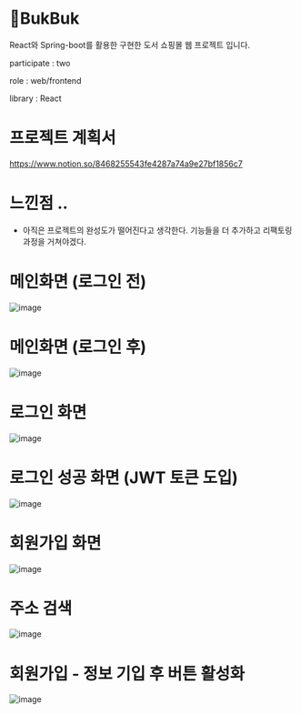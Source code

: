 # 📕BukBuk

React와 Spring-boot를 활용한 구현한 도서 쇼핑몰 웹 프로젝트 입니다.

participate : two

role : web/frontend

library : React

# 프로젝트 계획서
https://www.notion.so/8468255543fe4287a74a9e27bf1856c7

# 느낀점 ..

- 아직은 프로젝트의 완성도가 떨어진다고 생각한다. 기능들을 더 추가하고 리팩토링 과정을 거쳐야겠다.   


# 메인화면 (로그인 전)

![image](https://user-images.githubusercontent.com/98865571/189365006-2cfb2920-61d2-47dc-ab56-f134e7259b9f.png)


# 메인화면 (로그인 후)

![image](https://user-images.githubusercontent.com/98865571/189366539-b43971b7-c340-4b51-8fab-f0275764aa5e.png)


# 로그인 화면

![image](https://user-images.githubusercontent.com/98865571/189365163-1025b744-bbe4-4c95-b7d4-e08b55b80037.png)


# 로그인 성공 화면 (JWT 토큰 도입)

![image](https://user-images.githubusercontent.com/98865571/189366412-ee7e2850-e93a-4394-83c3-ef825f337d18.png)



# 회원가입 화면

![image](https://user-images.githubusercontent.com/98865571/189365260-b22241b2-909c-4ab2-a810-f6f499a0ae56.png)


# 주소 검색

![image](https://user-images.githubusercontent.com/98865571/189365364-e001cbff-a639-4a77-8d43-235e6ddbb7fb.png)



# 회원가입 - 정보 기입 후 버튼 활성화

![image](https://user-images.githubusercontent.com/98865571/189365712-53ff0e43-3899-4984-82a8-3a008da89e9d.png)




